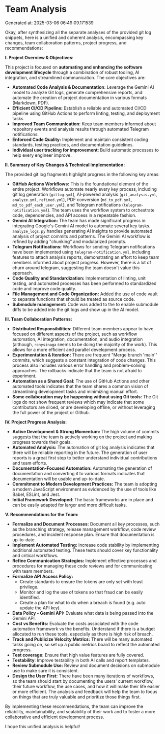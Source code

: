 # Team Analysis
Generated at: 2025-03-06 06:49:09.171539

Okay, after synthesizing all the separate analyses of the provided git log snippets, here is a unified and coherent analysis, encompassing key changes, team collaboration patterns, project progress, and recommendations:

**I. Project Overview & Objectives:**

This project is focused on **automating and enhancing the software development lifecycle** through a combination of robust tooling, AI integration, and streamlined communication. The core objectives are:

*   **Automated Code Analysis & Documentation:** Leverage the Gemini AI model to analyze Git logs, generate comprehensive reports, and automate the creation of project documentation in various formats (Markdown, PDF).
*   **Efficient CI/CD Pipeline:** Establish a reliable and automated CI/CD pipeline using GitHub Actions to perform linting, testing, and deployment tasks.
*   **Improved Team Communication:** Keep team members informed about repository events and analysis results through automated Telegram notifications.
*   **Enforced Code Quality:**  Implement and maintain consistent coding standards, testing practices, and documentation guidelines.
*    **Individual user tracking for improvement**: Build automatic processes to help every engineer improve.

**II. Summary of Key Changes & Technical Implementation:**

The provided git log fragments highlight progress in the following key areas:

*   **GitHub Actions Workflows:** This is the foundational element of the entire project.  Workflows automate nearly every key process, including git log generation (`gitlog.yml`), AI-powered analysis (`git_analysis.yml`, `analyze.yml`, `refined.yml`), PDF conversion (`md_to_pdf.yml`, `md_to_pdf_each_user.yml`), and Telegram notifications (`telegram-notification.yml`). The team uses the workflow system to orchestrate code, dependencies, and API access in a repeatable fashion.
*   **Gemini AI Integration:**  The team has made significant progress in integrating Google's Gemini AI model to automate several key tasks. `analyze_logs.py` handles generating AI insights to provide automated analysis of project commits and patterns. The Gemini AI workflow is refined by adding "chunking" and modularized prompts.
*   **Telegram Notifications:**  Workflows for sending Telegram notifications have been implemented using `telegram-notification.yml`, including features to attach analysis reports, demonstrating an effort to keep team members informed about project progress. However, there is a lot of churn around telegram, suggesting the team doesn't value this approach.
*   **Code Quality and Standardization:** Implementation of linting, unit testing, and automated processes has been performed to standardized code and improve code quality.
*   **File Management and Code Organization:** Added the use of code vault to separate functions that should be treated as source code.
*   **Submodule management:** Code was added to the to enable submodule diffs to be added into the git logs and show up in the AI model.

**III. Team Collaboration Patterns:**

*   **Distributed Responsibilities:** Different team members appear to have focused on different aspects of the project, such as workflow automation, AI integration, documentation, and audio integration (although, `ronysinaga` seems to be doing the majority of the work). This allows for a more efficient and parallel development process.
*   **Experimentation & Iteration:**  There are frequent "Merge branch 'main'" commits, which suggests a constant integration of code changes. This process also includes various error handling and problem-solving approaches. The rollbacks indicate that the team is not afraid to experiment.
*   **Automation as a Shared Goal:**  The use of GitHub Actions and other automated tools indicates that the team shares a common vision of streamlining development tasks and minimizing manual effort.
*   **Some collaboration may be happening without using Git tools:** The Git logs do not show frequent reviews which may indicate that some contributors are siloed, or are developing offline, or without leveraging the full power of the project or Github.

**IV. Project Progress Analysis:**

*   **Active Development & Strong Momentum:**  The high volume of commits suggests that the team is actively working on the project and making progress towards their goals.
*   **Automated Analysis:**  The automation of git log analysis indicates that there will be reliable reporting in the future. The generation of user reports is a great first step to better understand individual contributions and team efforts.
*   **Documentation-Focused Automation:**  Automating the generation of documentation and converting it to various formats indicates that documentation will be usable and up-to-date.
*   **Commitment to Modern Development Practices:**  The team is adopting a modern JavaScript environment as evidenced by the use of tools like Babel, ESLint, and Jest.
*   **Initial Framework Developed**: The basic frameworks are in place and can be easily adapted for larger and more difficult tasks.

**V. Recommendations for the Team:**

*   **Formalize and Document Processes:** Document all key processes, such as the branching strategy, release management workflow, code review procedures, and incident response plan. Ensure that documentation is up-to-date.
*   **Implement Automated Testing:**  Increase code stability by implementing additional automated testing. These tests should cover key functionality and critical workflows.
*   **Refine Communication Strategies:** Implement effective processes and procedures for managing these code reviews and for communicating with team members.
*   **Formalize API Access Policy:**
    *   Create standards to ensure the tokens are only set with least privilege.
    *   Monitor and log the use of tokens so that fraud can be easily identified.
    *   Create a plan for what to do when a breach is found (e.g. auto update the API key).
*   **Data Policy - Gemini API:** Evaluate what data is being passed into the Gemini API.
*   **Cost vs Benefits:** Evaluate the costs associated with the code automation framework vs the benefits. Understand if there is a budget allocated to run these tools, especially as there is high risk of breach.
*   **Track and Publicize Velocity Metrics:** There will be many automated tasks going on, so set up a public metrics board to reflect the automated progress.
*   **Test coverage:** Ensure that high value features are fully covered.
*    **Testability**: Improve testability in both AI calls and report templates.
*   **Review Submodule Use:** Review and document decisions on submodule use to make sure it is consistent.
*   **Design the User First:** There have been many iterations of workflows, so the team should start by documenting the users' current workflow, their future workflow, the use cases, and how it will make their life easier or more efficient. The analysis and feedback will help the team to focus on things that are truly valuable and prioritize those things first.

By implementing these recommendations, the team can improve the reliability, maintainability, and scalability of their work and to foster a more collaborative and efficient development process.

I hope this unified analysis is helpful!
